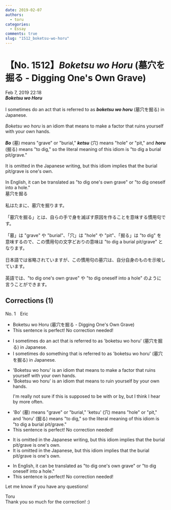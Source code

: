 ```yaml
---
date: 2019-02-07
authors:
  - toru
categories:
  - Essay
comments: true
slug: "1512_boketsu-wo-horu"
---
```


# 【No. 1512】<strong><em>Boketsu wo Horu</em></strong> (墓穴を掘る - Digging One's Own Grave)
<div class="date">Feb 7, 2019 22:18</div>
<div id="post"><div id="body_show_ori">
<strong><em>Boketsu wo Horu</em></strong><br/><br/>I sometimes do an act that is referred to as <strong><em>boketsu wo horu</em></strong> (墓穴を掘る) in Japanese.<br/><br/><em>Boketsu wo horu</em> is an idiom that means to make a factor that ruins yourself with your own hands.<br/><br/><strong><em>Bo</em></strong> (墓) means "grave" or "burial," <strong><em>ketsu</em></strong> (穴) means "hole" or "pit," and <strong><em>horu</em></strong> (掘る) means "to dig," so the literal meaning of this idiom is "to dig a burial pit/grave."<br/><br/>It is omitted in the Japanese writing, but this idiom implies that the burial pit/grave is one's own.<br/><br/>In English, it can be translated as "to dig one's own grave" or "to dig oneself into a hole."
</div></div>

<!-- more -->

<div id="post_ja"><div id="body_show_mo">
墓穴を掘る<br/><br/>私はたまに、墓穴を掘ります。<br/><br/>「墓穴を掘る」とは、自らの手で身を滅ぼす原因を作ることを意味する慣用句です。<br/><br/>「墓」は "grave" や "burial"、「穴」は "hole" や "pit"、「掘る」は "to dig" を意味するので、この慣用句の文字どおりの意味は "to dig a burial pit/grave" となります。<br/><br/>日本語では省略されていますが、この慣用句の墓穴は、自分自身のものを示唆しています。<br/><br/>英語では、"to dig one's own grave" や "to dig oneself into a hole" のように言うことができます。
</div></div>

## Corrections (1)
<div id="block"><div class="first_name"> No. 1　<span class="just_name">Eric</span></div><div id="block2">
<ul class="correction_field">
<li class="incorrect">Boketsu wo Horu (墓穴を掘る - Digging One's Own Grave)</li>
<li class="corrected perfect">This sentence is perfect! No correction needed!</li>
</ul>
<ul class="correction_field">
<li class="incorrect">I sometimes do an act that is referred to as 'boketsu wo horu' (墓穴を掘る) in Japanese.</li>
<li class="corrected correct">
I sometimes do something that is referred to as 'boketsu wo horu' (墓穴を掘る) in Japanese.
</li>
</ul>
<ul class="correction_field">
<li class="incorrect">'Boketsu wo horu' is an idiom that means to make a factor that ruins yourself with your own hands.</li>
<li class="corrected correct">
'Boketsu wo horu' is an idiom that means to ruin yourself by your own hands.
<p class="correction_comment">I'm really not sure if this is supposed to be with or by, but I think I hear by more often.</p>
</li>
</ul>
<ul class="correction_field">
<li class="incorrect">'Bo' (墓) means "grave" or "burial," 'ketsu' (穴) means "hole" or "pit," and 'horu' (掘る) means "to dig," so the literal meaning of this idiom is "to dig a burial pit/grave."</li>
<li class="corrected perfect">This sentence is perfect! No correction needed!</li>
</ul>
<ul class="correction_field">
<li class="incorrect">It is omitted in the Japanese writing, but this idiom implies that the burial pit/grave is one's own.</li>
<li class="corrected correct">
It is omitted in the Japanese, but this idiom implies that the burial pit/grave is one's own.
</li>
</ul>
<ul class="correction_field">
<li class="incorrect">In English, it can be translated as "to dig one's own grave" or "to dig oneself into a hole."</li>
<li class="corrected perfect">This sentence is perfect! No correction needed!</li>
</ul>
<p class="comment_small">
 Let me know if you have any questions!
</p>

</div><div class="name"><span class="just_name">Toru</span><br>
Thank you so much for the correction! :)
</div>
</div>
